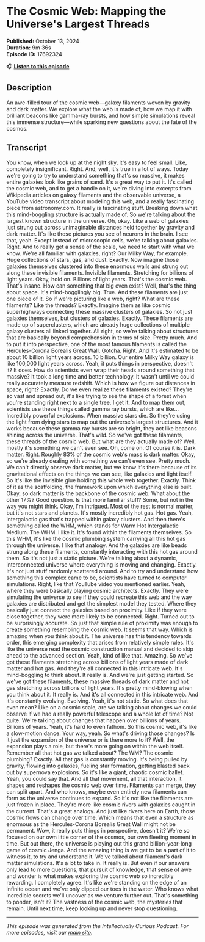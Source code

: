 # The Cosmic Web: Mapping the Universe's Largest Threads

**Published:** October 13, 2024  
**Duration:** 9m 36s  
**Episode ID:** 17692324

🎧 **[Listen to this episode](https://intellectuallycurious.buzzsprout.com/2529712/episodes/17692324-the-cosmic-web-mapping-the-universe's-largest-threads)**

## Description

An awe-filled tour of the cosmic web—galaxy filaments woven by gravity and dark matter. We explore what the web is made of, how we map it with brilliant beacons like gamma-ray bursts, and how simple simulations reveal this immense structure—while sparking new questions about the fate of the cosmos.

## Transcript

You know, when we look up at the night sky, it's easy to feel small. Like, completely insignificant. Right. And, well, it's true in a lot of ways. Today we're going to try to understand something that's so massive, it makes entire galaxies look like grains of sand. It's a great way to put it. It's called the cosmic web, and to get a handle on it, we're diving into excerpts from Wikipedia articles on galaxy filaments and the observable universe, a YouTube video transcript about modeling this web, and a really fascinating piece from astronomy.com. It really is fascinating stuff. Breaking down what this mind-boggling structure is actually made of. So we're talking about the largest known structure in the universe. Oh, okay. Like a web of galaxies just strung out across unimaginable distances held together by gravity and dark matter. It's like those pictures you see of neurons in the brain. I see that, yeah. Except instead of microscopic cells, we're talking about galaxies. Right. And to really get a sense of the scale, we need to start with what we know. We're all familiar with galaxies, right? Our Milky Way, for example. Huge collections of stars, gas, and dust. Exactly. Now imagine those galaxies themselves clustered into these enormous walls and strung out along these invisible filaments. Invisible filaments. Stretching for billions of light years. Okay, hold on. Billions of light years. That's the cosmic web. That's insane. How can something that big even exist? Well, that's the thing about space. It's mind-bogglingly big. True. And these filaments are just one piece of it. So if we're picturing like a web, right? What are these filaments? Like the threads? Exactly. Imagine them as like cosmic superhighways connecting these massive clusters of galaxies. So not just galaxies themselves, but clusters of galaxies. Exactly. These filaments are made up of superclusters, which are already huge collections of multiple galaxy clusters all linked together. All right, so we're talking about structures that are basically beyond comprehension in terms of size. Pretty much. And to put it into perspective, one of the most famous filaments is called the Hercules-Corona Borealis Great Wall. Gotcha. Right. And it's estimated to be about 10 billion light years across. 10 billion. Our entire Milky Way galaxy is like 100,000 light years across. Yeah, it puts things in perspective, doesn't it? It does. How do scientists even wrap their heads around something that massive? It took a long time and better technology. It wasn't until we could really accurately measure redshift. Which is how we figure out distances in space, right? Exactly. Do we even realize these filaments existed? They're so vast and spread out, it's like trying to see the shape of a forest when you're standing right next to a single tree. I get it. And to map them out, scientists use these things called gamma ray bursts, which are like... Incredibly powerful explosions. When massive stars die. So they're using the light from dying stars to map out the universe's largest structures. And it works because these gamma ray bursts are so bright, they act like beacons shining across the universe. That's wild. So we've got these filaments, these threads of the cosmic web. But what are they actually made of? Well, mostly it's something we can't even see. Oh, come on. Of course it is. Dark matter. Right. Roughly 83% of the cosmic web's mass is dark matter. Okay, so we're already dealing with something we can't even see. Pretty much. We can't directly observe dark matter, but we know it's there because of its gravitational effects on the things we can see, like galaxies and light itself. So it's like the invisible glue holding this whole web together. Exactly. Think of it as the scaffolding, the framework upon which everything else is built. Okay, so dark matter is the backbone of the cosmic web. What about the other 17%? Good question. Is that more familiar stuff? Some, but not in the way you might think. Okay, I'm intrigued. Most of the rest is normal matter, but it's not stars and planets. It's mostly incredibly hot gas. Hot gas. Yeah, intergalactic gas that's trapped within galaxy clusters. And then there's something called the WHM, which stands for Warm Hot Intergalactic Medium. The WHM. I like it. It's found within the filaments themselves. So this WHM, it's like the cosmic plumbing system carrying all this hot gas through the universe. I like that analogy. And the galaxies are like beads strung along these filaments, constantly interacting with this hot gas around them. So it's not just a static picture. We're talking about a dynamic, interconnected universe where everything is moving and changing. Exactly. It's not just stuff randomly scattered around. And to try and understand how something this complex came to be, scientists have turned to computer simulations. Right, like that YouTube video you mentioned earlier. Yeah, where they were basically playing cosmic architects. Exactly. They were simulating the universe to see if they could recreate this web and the way galaxies are distributed and get the simplest model they tested. Where they basically just connect the galaxies based on proximity. Like if they were close together, they were more likely to be connected. Right. Turned out to be surprisingly accurate. So just that simple rule of proximity was enough to create something resembling the cosmic web. It seems that way. Which is amazing when you think about it. The universe has this tendency towards order, this emerging complexity that arises from relatively simple rules. It's like the universe read the cosmic construction manual and decided to skip ahead to the advanced section. Yeah, kind of like that. Amazing. So we've got these filaments stretching across billions of light years made of dark matter and hot gas. And they're all connected in this intricate web. It's mind-boggling to think about. It really is. And we're just getting started. So we've got these filaments, these massive threads of dark matter and hot gas stretching across billions of light years. It's pretty mind-blowing when you think about it. It really is. And it's all connected in this intricate web. And it's constantly evolving. Evolving. Yeah, it's not static. So what does that even mean? Like on a cosmic scale, are we talking about changes we could observe if we had a really powerful telescope and a whole lot of time? Not quite. We're talking about changes that happen over billions of years. Billions of years. Yeah, it's hard to even fathom. So this cosmic web, it's like a slow-motion dance. Your way, yeah. So what's driving those changes? Is it just the expansion of the universe or is there more to it? Well, the expansion plays a role, but there's more going on within the web itself. Remember all that hot gas we talked about? The WM? The cosmic plumbing? Exactly. All that gas is constantly moving. It's being pulled by gravity, flowing into galaxies, fueling star formation, getting blasted back out by supernova explosions. So it's like a giant, chaotic cosmic ballet. Yeah, you could say that. And all that movement, all that interaction, it shapes and reshapes the cosmic web over time. Filaments can merge, they can split apart. And who knows, maybe even entirely new filaments can form as the universe continues to expand. So it's not like the filaments are just frozen in place. They're more like cosmic rivers with galaxies caught in the current. That's a great analogy. And just like rivers here on Earth, those cosmic flows can change over time. Which means that even a structure as enormous as the Hercules-Corona Borealis Great Wall might not be permanent. Wow, it really puts things in perspective, doesn't it? We're so focused on our own little corner of the cosmos, our own fleeting moment in time. But out there, the universe is playing out this grand billion-year-long game of cosmic Jenga. And the amazing thing is we get to be a part of it to witness it, to try and understand it. We've talked about filament's dark matter simulations. It's a lot to take in. It really is. But even if our answers only lead to more questions, that pursuit of knowledge, that sense of awe and wonder is what makes exploring the cosmic web so incredibly rewarding. I completely agree. It's like we're standing on the edge of an infinite ocean and we've only dipped our toes in the water. Who knows what incredible secrets we'll uncover as we venture further out. That's something to ponder, isn't it? The vastness of the cosmic web, the mysteries that remain. Until next time, keep looking up and never stop questioning.

---
*This episode was generated from the Intellectually Curious Podcast. For more episodes, visit our [main site](https://intellectuallycurious.buzzsprout.com).*

